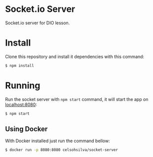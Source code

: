 # Socket.io Server
Socket.io server for DIO lesson.

# Install
Clone this repository and install it dependencies with this command:
```sh
$ npm install
```

# Running
Run the socket server with `npm start` command, it will start the app on [localhost:8080](http://localhost:8080):
```sh
$ npm start
```


## Using Docker
With Docker installed just run the command bellow:
```sh
$ docker run -p 8080:8080 celsohsilva/socket-server
